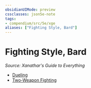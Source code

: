 ```yaml
---
obsidianUIMode: preview
cssclasses: json5e-note
tags:
- compendium/src/5e/xge
aliases: ["Fighting Style, Bard"]
---
```

# Fighting Style, Bard
*Source: Xanathar's Guide to Everything* 

- [Dueling](4-Resources/Compendium/optional-features/dueling.md)
- [Two-Weapon Fighting](4-Resources/Compendium/optional-features/two-weapon-fighting.md)